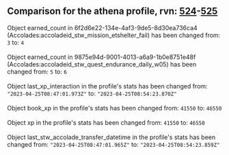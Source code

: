 ## Comparison for the athena profile, rvn: [524](https://github.com/PRO100KatYT/FortniteProfileRevisions/tree/main/profiles/athena/524%20athena.json)-[525](https://github.com/PRO100KatYT/FortniteProfileRevisions/tree/main/profiles/athena/525%20athena.json)

Object earned_count in 6f2d6e22-134e-4af3-9de5-8d30ea736ca4 (Accolades:accoladeid_stw_mission_etshelter_fail) has been changed from: `3` to: `4`
<br><br>
Object earned_count in 9875e94d-9001-4013-a6a9-1b0e8751e48f (Accolades:accoladeid_stw_quest_endurance_daily_w05) has been changed from: `5` to: `6`
<br><br>
Object last_xp_interaction in the profile's stats has been changed from: `"2023-04-25T08:47:01.973Z"` to: `"2023-04-25T08:54:23.870Z"`
<br><br>
Object book_xp in the profile's stats has been changed from: `41550` to: `46550`
<br><br>
Object xp in the profile's stats has been changed from: `41550` to: `46550`
<br><br>
Object last_stw_accolade_transfer_datetime in the profile's stats has been changed from: `"2023-04-25T08:47:01.965Z"` to: `"2023-04-25T08:54:23.859Z"`
<br><br>
